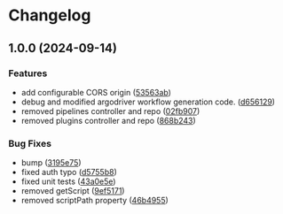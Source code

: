 # Changelog

## 1.0.0 (2024-09-14)


### Features

* add configurable CORS origin ([53563ab](https://github.com/PolusAI/compute/commit/53563ab1d476231379d5d2fcdca2e28e809fbc7b))
* debug and modified argodriver workflow generation code. ([d656129](https://github.com/PolusAI/compute/commit/d656129b5cbfe58d630c45ae5e327bec27748b34))
* removed pipelines controller and repo ([02fb907](https://github.com/PolusAI/compute/commit/02fb90758818dd90894994c9c67ad16265887e33))
* removed plugins controller and repo ([868b243](https://github.com/PolusAI/compute/commit/868b243fe1cb580b7e99ebec7b072bcada007de8))


### Bug Fixes

* bump ([3195e75](https://github.com/PolusAI/compute/commit/3195e75cd8f73c2419ca190ed18df547af7b7866))
* fixed auth typo ([d5755b8](https://github.com/PolusAI/compute/commit/d5755b8a58f16c70dc71f16588068d1d2fd74587))
* fixed unit tests ([43a0e5e](https://github.com/PolusAI/compute/commit/43a0e5e1837032884d8efd86379dc2c0bb1198bb))
* removed getScript ([9ef5171](https://github.com/PolusAI/compute/commit/9ef5171b985d3d6e57dd43d0920788f4868c6e14))
* removed scriptPath property ([46b4955](https://github.com/PolusAI/compute/commit/46b49552131b8a7682fc543c3b03cf02855ce455))
